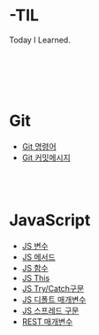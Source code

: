 # -TIL
Today I Learned. 

</br></br></br></br>
# Git
- [Git 명령어](https://github.com/haruachm/-TIL/blob/main/Git/Git%20command.md)
- [Git 커밋메시지](https://github.com/haruachm/-TIL/blob/main/Git/Git%20command.md)

</br></br>
# JavaScript
- [JS 변수](https://github.com/haruachm/-TIL/blob/main/JavaScript/JS_value.md)
- [JS 메서드](https://github.com/haruachm/-TIL/blob/main/JavaScript/JS_method.md)
- [JS 함수](https://github.com/haruachm/-TIL/blob/main/JavaScript/JS_function.md)
- [JS This](https://github.com/haruachm/-TIL/blob/main/JavaScript/JS_this_keyword.md)
- [JS Try/Catch구문](https://github.com/haruachm/-TIL/blob/main/JavaScript/JS_try_catch.md)
- [JS 디폴트 매개변수](https://github.com/haruachm/-TIL/blob/main/JavaScript/JS_defaultParameter.md)
- [JS 스프레드 구문](https://github.com/haruachm/-TIL/blob/main/JavaScript/JS_spread.md)
- [REST 매개변수](https://github.com/haruachm/-TIL/blob/main/JavaScript/JS.restParameter.md)
